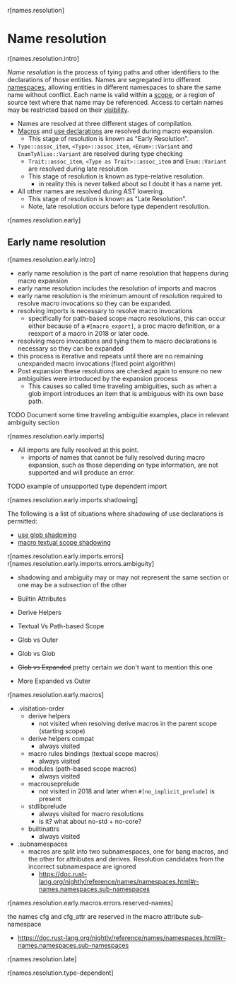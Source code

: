 r[names.resolution]
# Name resolution

r[names.resolution.intro]

_Name resolution_ is the process of tying paths and other identifiers to the
declarations of those entities. Names are segregated into different
[namespaces], allowing entities in different namespaces to share the same name
without conflict. Each name is valid within a [scope], or a region of source
text where that name may be referenced. Access to certain names may be
restricted based on their [visibility].

* Names are resolved at three different stages of compilation.
* [Macros] and [use declarations] are resolved during macro expansion.
    * This stage of resolution is known as "Early Resolution".
* `Type::assoc_item`, `<Type>::assoc_item`, `<Enum>::Variant` and `EnumTyAlias::Variant` are resolved during type checking
    * `Trait::assoc_item`, `<Type as Trait>::assoc_item` and `Enum::Variant` are resolved during late resolution
    * This stage of resolution is known as type-relative resolution.
        * in reality this is never talked about so I doubt it has a name yet.
* All other names are resolved during AST lowering.
    * This stage of resolution is known as "Late Resolution".
    * Note, late resolution occurs before type dependent resolution.

r[names.resolution.early]
## Early name resolution

r[names.resolution.early.intro]

* early name resolution is the part of name resolution that happens during macro expansion
* early name resolution includes the resolution of imports and macros
* early name resolution is the minimum amount of resolution required to resolve macro invocations so they can be expanded.
* resolving imports is necessary to resolve macro invocations
    * specifically for path-based scope macro resolutions, this can occur
      either because of a `#[macro_export]`, a proc macro definition, or a
      reexport of a macro in 2018 or later code.
* resolving macro invocations and tying them to macro declarations is necessary so they can be expanded
* this process is iterative and repeats until there are no remaining unexpanded macro invocations (fixed point algorithm)
* Post expansion these resolutions are checked again to ensure no new ambiguities were introduced by the expansion process
  * This causes so called time traveling ambiguities, such as when a glob import introduces an item that is ambiguous with its own base path.

TODO Document some time traveling ambiguitie examples, place in relevant ambiguity section

r[names.resolution.early.imports]

* All imports are fully resolved at this point.
    * imports of names that cannot be fully resolved during macro expansion, such as those depending on type information, are not supported and will produce an error.

TODO example of unsupported type dependent import

r[names.resolution.early.imports.shadowing]

The following is a list of situations where shadowing of use declarations is permitted:

* [use glob shadowing]
* [macro textual scope shadowing]

r[names.resolution.early.imports.errors]
r[names.resolution.early.imports.errors.ambiguity]

* shadowing and ambiguity may or may not represent the same section or one may be a subsection of the other

* Builtin Attributes
* Derive Helpers
* Textual Vs Path-based Scope
* Glob vs Outer
* Glob vs Glob
* ~~Glob vs Expanded~~ pretty certain we don't want to mention this one
* More Expanded vs Outer

r[names.resolution.early.macros]

* .visitation-order
    * derive helpers
        * not visited when resolving derive macros in the parent scope (starting scope)
    * derive helpers compat
        * always visited
    * macro rules bindings (textual scope macros)
        * always visited
    * modules (path-based scope macros)
        * always visited
    * macrouseprelude
        * not visited in 2018 and later when `#[no_implicit_prelude]` is present
    * stdlibprelude
        * always visited for macro resolutions
        * is it? what about no-std + no-core?
    * builtinattrs
        * always visited
* .subnamespaces
    * macros are split into two subnamespaces, one for bang macros, and the other for attributes and derives. Resolution candidates from the incorrect subnamespace are ignored
        * https://doc.rust-lang.org/nightly/reference/names/namespaces.html#r-names.namespaces.sub-namespaces

r[names.resolution.early.macros.errors.reserved-names]

the names cfg and cfg_attr are reserved in the macro attribute sub-namespace

* https://doc.rust-lang.org/nightly/reference/names/namespaces.html#r-names.namespaces.sub-namespaces


r[names.resolution.late]

r[names.resolution.type-dependent]

[use glob shadowing]: ../items/use-declarations.md#r-items.use.glob.shadowing
[Macros]: ../macros.md
[use declarations]: ../items/use-declarations.md
[macro textual scope shadowing]: ../macros-by-example.md#r-macro.decl.scope.textual.shadow
[`let` bindings]: ../statements.md#let-statements
[item definitions]: ../items.md
[namespaces]: ../names/namespaces.md
[scope]: ../names/scopes.md
[visibility]: ../visibility-and-privacy.md
